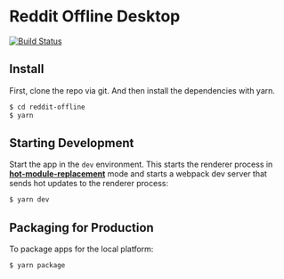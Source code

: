 # Reddit Offline Desktop

[![Build Status](https://travis-ci.com/kx-chen/Backpack.svg?token=shUduPKcLXQRPp5hZihq&branch=master)](https://travis-ci.com/kx-chen/reddit-offline-desktop)

## Install

First, clone the repo via git.
And then install the dependencies with yarn.

```bash
$ cd reddit-offline
$ yarn
```

## Starting Development

Start the app in the `dev` environment. This starts the renderer process in [**hot-module-replacement**](https://webpack.js.org/guides/hmr-react/) mode and starts a webpack dev server that sends hot updates to the renderer process:

```bash
$ yarn dev
```

## Packaging for Production

To package apps for the local platform:

```bash
$ yarn package
```
